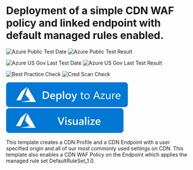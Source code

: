 # Deployment of a simple CDN WAF policy and linked endpoint with default managed rules enabled.

![Azure Public Test Date](https://azurequickstartsservice.blob.core.windows.net/badges/201-cdn-with-waf-managed-rules/PublicLastTestDate.svg)
![Azure Public Test Result](https://azurequickstartsservice.blob.core.windows.net/badges/201-cdn-with-waf-managed-rules/PublicDeployment.svg)

![Azure US Gov Last Test Date](https://azurequickstartsservice.blob.core.windows.net/badges/201-cdn-with-waf-managed-rules/FairfaxLastTestDate.svg)
![Azure US Gov Last Test Result](https://azurequickstartsservice.blob.core.windows.net/badges/201-cdn-with-waf-managed-rules/FairfaxDeployment.svg)

![Best Practice Check](https://azurequickstartsservice.blob.core.windows.net/badges/201-cdn-with-waf-managed-rules/BestPracticeResult.svg)
![Cred Scan Check](https://azurequickstartsservice.blob.core.windows.net/badges/201-cdn-with-waf-managed-rules/CredScanResult.svg)

[![Deploy To Azure](https://raw.githubusercontent.com/Azure/azure-quickstart-templates/master/1-CONTRIBUTION-GUIDE/images/deploytoazure.svg?sanitize=true)](https://portal.azure.com/#create/Microsoft.Template/uri/https%3A%2F%2Fraw.githubusercontent.com%2FAzure%2Fazure-quickstart-templates%2Fmaster%2F201-cdn-with-waf-managed-rules%2Fazuredeploy.json)
[![Visualize](https://raw.githubusercontent.com/Azure/azure-quickstart-templates/master/1-CONTRIBUTION-GUIDE/images/visualizebutton.svg?sanitize=true)](http://armviz.io/#/?load=https%3A%2F%2Fraw.githubusercontent.com%2FAzure%2Fazure-quickstart-templates%2Fmaster%2F201-cdn-with-waf-managed-rules%2Fazuredeploy.json)

This template creates a CDN Profile and a CDN Endpoint with a user specified
origin and all of our most commonly used settings on CDN. This template also
enables a CDN WAF Policy on the Endpoint which applies the managed rule set
DefaultRuleSet_1.0.
